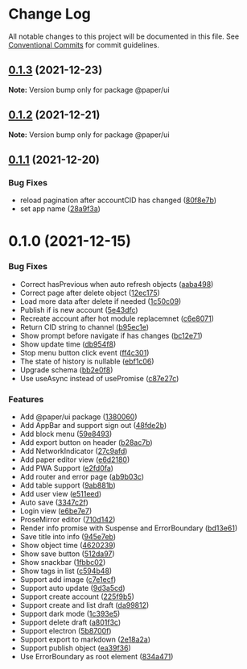# Change Log

All notable changes to this project will be documented in this file.
See [Conventional Commits](https://conventionalcommits.org) for commit guidelines.

## [0.1.3](https://github.com/li-yechao/paper/compare/@paper/ui@0.1.2...@paper/ui@0.1.3) (2021-12-23)

**Note:** Version bump only for package @paper/ui

## [0.1.2](https://github.com/li-yechao/paper/compare/@paper/ui@0.1.1...@paper/ui@0.1.2) (2021-12-21)

**Note:** Version bump only for package @paper/ui

## [0.1.1](https://github.com/li-yechao/paper/compare/@paper/ui@0.1.0...@paper/ui@0.1.1) (2021-12-20)

### Bug Fixes

- reload pagination after accountCID has changed ([80f8e7b](https://github.com/li-yechao/paper/commit/80f8e7b3c02fc00292515c1a89eb314d05b246bf))
- set app name ([28a9f3a](https://github.com/li-yechao/paper/commit/28a9f3a548276e93336de306e7234819fcf421bc))

# 0.1.0 (2021-12-15)

### Bug Fixes

- Correct hasPrevious when auto refresh objects ([aaba498](https://github.com/li-yechao/paper/commit/aaba498a4a19b138e9766bc7a8d360cced7159fa))
- Correct page after delete object ([12ec175](https://github.com/li-yechao/paper/commit/12ec17543ece6874d07dc24443631ac1564661a3))
- Load more data after delete if needed ([1c50c09](https://github.com/li-yechao/paper/commit/1c50c0982c31547bbb9d7d25c42bd96190398ab9))
- Publish if is new account ([5e43dfc](https://github.com/li-yechao/paper/commit/5e43dfcc17d5264adb79b64c666432d464f91b04))
- Recreate account after hot module replacemnet ([c6e8071](https://github.com/li-yechao/paper/commit/c6e8071f85d2cf1350b27393576965dce677a518))
- Return CID string to channel ([b95ec1e](https://github.com/li-yechao/paper/commit/b95ec1ed2008cbe297aaabb9e6acea6dcb48a3cb))
- Show prompt before navigate if has changes ([bc12e71](https://github.com/li-yechao/paper/commit/bc12e71376fbfb0d24b3136b6d4c833fe35d570f))
- Show update time ([db954f8](https://github.com/li-yechao/paper/commit/db954f8807b9fc35c7eb4838dbcfaaf14310e35e))
- Stop menu button click event ([ff4c301](https://github.com/li-yechao/paper/commit/ff4c3018edc90c83c0fa27085fa3aa92a3231200))
- The state of history is nullable ([ebf1c06](https://github.com/li-yechao/paper/commit/ebf1c06c903ef1935a9e1aafb86a5557cd4e0710))
- Upgrade schema ([bb2e0f8](https://github.com/li-yechao/paper/commit/bb2e0f872ddf1596a0677fff703ea20d747816db))
- Use useAsync instead of usePromise ([c87e27c](https://github.com/li-yechao/paper/commit/c87e27c9e9debc0fe61ca5e64a9829e7caae4f96))

### Features

- Add @paper/ui package ([1380060](https://github.com/li-yechao/paper/commit/13800605b8a6653cad7f1d57265502445c46436a))
- Add AppBar and support sign out ([48fde2b](https://github.com/li-yechao/paper/commit/48fde2bb743a3b20278e81b8f766fd776e71f8ce))
- Add block menu ([59e8493](https://github.com/li-yechao/paper/commit/59e84938b46c3327fbc2ec230533ab0cd71ad2ad))
- Add export button on header ([b28ac7b](https://github.com/li-yechao/paper/commit/b28ac7ba1e891931bf29faf51133a21d8d3510e9))
- Add NetworkIndicator ([27c9afd](https://github.com/li-yechao/paper/commit/27c9afde29003d2ddef61408c7c6d5ad793aa107))
- Add paper editor view ([e6d2180](https://github.com/li-yechao/paper/commit/e6d2180ea824f421becba479878ef6bb36ce34e0))
- Add PWA Support ([e2fd0fa](https://github.com/li-yechao/paper/commit/e2fd0fa68236f814c81854c4bac5dd78e313d5f1))
- Add router and error page ([ab9b03c](https://github.com/li-yechao/paper/commit/ab9b03cafd11b3979b4368fa452ba456904e8570))
- Add table support ([9ab881b](https://github.com/li-yechao/paper/commit/9ab881b8c720b0208761ee64d10b9cfa0f6ed03f))
- Add user view ([e511eed](https://github.com/li-yechao/paper/commit/e511eed30986937525d3fdc6fac09fc92dde8c92))
- Auto save ([3347c2f](https://github.com/li-yechao/paper/commit/3347c2f0eb7bc0a8e120e73aa6f53f71ecbb833b))
- Login view ([e6be7e7](https://github.com/li-yechao/paper/commit/e6be7e76647ce9b6419d43cc663772e28a8e9d21))
- ProseMirror editor ([710d142](https://github.com/li-yechao/paper/commit/710d14220228b7b2a35416c6699cc01b03c09521))
- Render info promise with Suspense and ErrorBoundary ([bd13e61](https://github.com/li-yechao/paper/commit/bd13e61c58c40fb018672feee70d1a5e79e1fd9c))
- Save title into info ([945e7eb](https://github.com/li-yechao/paper/commit/945e7eb5e1a2b873cdd11ddc63a4b48d1c94c2e4))
- Show object time ([4620239](https://github.com/li-yechao/paper/commit/4620239c2e82243472ca46ce9ff4ffea7fce956a))
- Show save button ([512da97](https://github.com/li-yechao/paper/commit/512da97d221f524773591890f97cad20da767d78))
- Show snackbar ([1fbbc02](https://github.com/li-yechao/paper/commit/1fbbc02336c845de870e08378f4cab9c1f413d57))
- Show tags in list ([c594b48](https://github.com/li-yechao/paper/commit/c594b4864d54427a6d36fd320a5a3dfdb7912988))
- Support add image ([c7e1ecf](https://github.com/li-yechao/paper/commit/c7e1ecf5509896abb5a4e45bf92a71ea44353a0e))
- Support auto update ([9d3a5cd](https://github.com/li-yechao/paper/commit/9d3a5cdd936dcedc9e40d5fc191a5fa96624216c))
- Support create account ([225f9b5](https://github.com/li-yechao/paper/commit/225f9b5a992d65494a79c5ffd2fc8689fc4e6b98))
- Support create and list draft ([da99812](https://github.com/li-yechao/paper/commit/da99812500af911c4b3b4947a641a7f02dddb912))
- Support dark mode ([1c393e5](https://github.com/li-yechao/paper/commit/1c393e556e42f81450b2d56e3cecfd1ebf42f5d3))
- Support delete draft ([a801f3c](https://github.com/li-yechao/paper/commit/a801f3cacda856582cecbf26818d7a06b42a4627))
- Support electron ([5b8700f](https://github.com/li-yechao/paper/commit/5b8700fa6761b4fa96cd9c86c1bddb2ccdd2a8c9))
- Support export to markdown ([2e18a2a](https://github.com/li-yechao/paper/commit/2e18a2acc9becbaf556a502e496f8988e2350b71))
- Support publish object ([ea39f36](https://github.com/li-yechao/paper/commit/ea39f3612b63760b09677ef3a44146a53759478e))
- Use ErrorBoundary as root element ([834a471](https://github.com/li-yechao/paper/commit/834a471ccc9720c8fb0376d7a15d8ce972447238))
